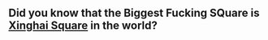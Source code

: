 ## Did you know that the Biggest Fucking SQuare is [Xinghai Square](https://en.wikipedia.org/wiki/Xinghai_Square) in the world?